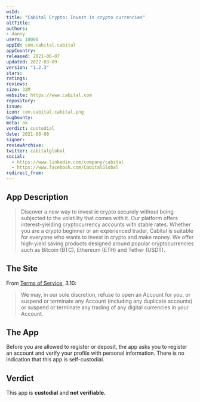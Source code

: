 ```yaml
---
wsId: 
title: "Cabital Crypto: Invest in crypto currencies"
altTitle: 
authors:
- danny
users: 10000
appId: com.cabital.cabital
appCountry: 
released: 2021-06-07
updated: 2022-03-09
version: "1.2.3"
stars: 
ratings: 
reviews: 
size: 32M
website: https://www.cabital.com
repository: 
issue: 
icon: com.cabital.cabital.png
bugbounty: 
meta: ok
verdict: custodial
date: 2021-08-08
signer: 
reviewArchive:
twitter: cabitalglobal
social:
  - https://www.linkedin.com/company/cabital
  - https://www.facebook.com/CabitalGlobal
redirect_from:
---
```


## App Description

> Discover a new way to invest in crypto securely without being subjected to the volatility that comes with it. Our platform offers interest-yielding cryptocurrency accounts with stable rates. Whether you are a crypto beginner or an experienced trader, Cabital is suitable for everyone who wants to invest in crypto and make money. We offer high-yield saving products designed around popular cryptocurrencies such as Bitcoin (BTC), Ethereum (ETH) and Tether (USDT).


## The Site

From [Terms of Service,](https://faq.cabital.com/s/article/Terms-of-Service) 3.10:

> We may, in our sole discretion, refuse to open an Account for you, or suspend or terminate any Account (including any duplicate accounts) or suspend or terminate any trading of any digital currencies in your Account.

## The App

Before you are allowed to register or deposit, the app asks you to register an account and verify your profile with personal information. There is no indication that this app is self-custodial.

## Verdict

This app is **custodial** and **not verifiable.**
